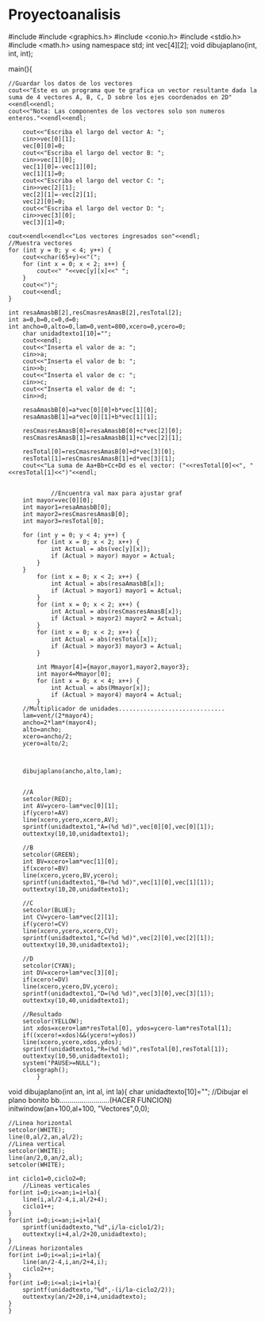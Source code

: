 # Proyectoanalisis
#include <iostream>
#include <graphics.h>
#include <conio.h>
#include <stdio.h>
#include <math.h>
	using namespace std; 
	int vec[4][2];
	void dibujaplano(int, int, int);

main(){

	//Guardar los datos de los vectores
	cout<<"Este es un programa que te grafica un vector resultante dada la suma de 4 vectores A, B, C, D sobre los ejes coordenados en 2D"<<endl<<endl;
	cout<<"Nota: Las componentes de los vectores solo son numeros enteros."<<endl<<endl;
	
		cout<<"Escriba el largo del vector A: ";
		cin>>vec[0][1];
		vec[0][0]=0;
		cout<<"Escriba el largo del vector B: ";
		cin>>vec[1][0];
		vec[1][0]=-vec[1][0];
		vec[1][1]=0;
		cout<<"Escriba el largo del vector C: ";
		cin>>vec[2][1];
		vec[2][1]=-vec[2][1];
		vec[2][0]=0;
		cout<<"Escriba el largo del vector D: ";
		cin>>vec[3][0];
		vec[3][1]=0;

	cout<<endl<<endl<<"Los vectores ingresados son"<<endl;
	//Muestra vectores
    for (int y = 0; y < 4; y++) {
    	cout<<char(65+y)<<"(";
        for (int x = 0; x < 2; x++) {
            cout<<" "<<vec[y][x]<<" ";
        }
        cout<<")";
        cout<<endl;
    }
	
    int resaAmasbB[2],resCmasresAmasB[2],resTotal[2];
    int a=0,b=0,c=0,d=0;
    int ancho=0,alto=0,lam=0,vent=800,xcero=0,ycero=0;
    	char unidadtexto1[10]="";
    	cout<<endl;
    	cout<<"Inserta el valor de a: ";
		cin>>a;
		cout<<"Inserta el valor de b: ";
		cin>>b;
		cout<<"Inserta el valor de c: ";
		cin>>c;
		cout<<"Inserta el valor de d: ";
		cin>>d;
		
    	resaAmasbB[0]=a*vec[0][0]+b*vec[1][0];
		resaAmasbB[1]=a*vec[0][1]+b*vec[1][1];
		
		resCmasresAmasB[0]=resaAmasbB[0]+c*vec[2][0];
		resCmasresAmasB[1]=resaAmasbB[1]+c*vec[2][1];
		
		resTotal[0]=resCmasresAmasB[0]+d*vec[3][0];
		resTotal[1]=resCmasresAmasB[1]+d*vec[3][1];
		cout<<"La suma de Aa+Bb+Cc+Dd es el vector: ("<<resTotal[0]<<", "<<resTotal[1]<<")"<<endl;
		
		
			    //Encuentra val max para ajustar graf
	    int mayor=vec[0][0];
	    int mayor1=resaAmasbB[0];
	    int mayor2=resCmasresAmasB[0];
	    int mayor3=resTotal[0];
	    
	    for (int y = 0; y < 4; y++) {
	        for (int x = 0; x < 2; x++) {
	            int Actual = abs(vec[y][x]);
	            if (Actual > mayor) mayor = Actual;
	        }
	    }
	        for (int x = 0; x < 2; x++) {
	            int Actual = abs(resaAmasbB[x]);
	            if (Actual > mayor1) mayor1 = Actual;
	        }
	        for (int x = 0; x < 2; x++) {
	            int Actual = abs(resCmasresAmasB[x]);
	            if (Actual > mayor2) mayor2 = Actual;
	        }
	        for (int x = 0; x < 2; x++) {
	            int Actual = abs(resTotal[x]);
	            if (Actual > mayor3) mayor3 = Actual;
	        }
	        
	        int Mmayor[4]={mayor,mayor1,mayor2,mayor3};        
	        int mayor4=Mmayor[0];
	        for (int x = 0; x < 4; x++) {
	            int Actual = abs(Mmayor[x]);
	            if (Actual > mayor4) mayor4 = Actual;
	        }
	    //Multiplicador de unidades..............................
    	lam=vent/(2*mayor4);
    	ancho=2*lam*(mayor4);
    	alto=ancho;
    	xcero=ancho/2;
    	ycero=alto/2;
    	
    	
    	
    	dibujaplano(ancho,alto,lam);
    	

		//A
		setcolor(RED);
		int AV=ycero-lam*vec[0][1];
		if(ycero!=AV)
		line(xcero,ycero,xcero,AV);
		sprintf(unidadtexto1,"A=(%d %d)",vec[0][0],vec[0][1]);
		outtextxy(10,10,unidadtexto1);
		
		//B
		setcolor(GREEN);
		int BV=xcero+lam*vec[1][0];
		if(xcero!=BV)
		line(xcero,ycero,BV,ycero);
		sprintf(unidadtexto1,"B=(%d %d)",vec[1][0],vec[1][1]);
		outtextxy(10,20,unidadtexto1);
		
		//C
		setcolor(BLUE);
		int CV=ycero-lam*vec[2][1];
		if(ycero!=CV)
		line(xcero,ycero,xcero,CV);
		sprintf(unidadtexto1,"C=(%d %d)",vec[2][0],vec[2][1]);
		outtextxy(10,30,unidadtexto1);
		
		//D
		setcolor(CYAN);
		int DV=xcero+lam*vec[3][0];
		if(xcero!=DV)
		line(xcero,ycero,DV,ycero);
		sprintf(unidadtexto1,"D=(%d %d)",vec[3][0],vec[3][1]);
		outtextxy(10,40,unidadtexto1);
		
		//Resultado
		setcolor(YELLOW);
		int xdos=xcero+lam*resTotal[0], ydos=ycero-lam*resTotal[1];
		if((xcero!=xdos)&&(ycero!=ydos))
		line(xcero,ycero,xdos,ydos);
		sprintf(unidadtexto1,"R=(%d %d)",resTotal[0],resTotal[1]);
		outtextxy(10,50,unidadtexto1);
		system("PAUSE>=NULL");
		closegraph();
    		}
    
    
    
void dibujaplano(int an, int al, int la){
	char unidadtexto[10]="";
	//Dibujar el plano bonito bb.........................(HACER FUNCION)
	initwindow(an+100,al+100, "Vectores",0,0);
	
	//Linea horizontal
	setcolor(WHITE);
	line(0,al/2,an,al/2);
	//Linea vertical
	setcolor(WHITE);
	line(an/2,0,an/2,al);
	setcolor(WHITE);
	
	int ciclo1=0,ciclo2=0;
		//Lineas verticales
	for(int i=0;i<=an;i=i+la){
		line(i,al/2-4,i,al/2+4);
		ciclo1++;
	}
	for(int i=0;i<=an;i=i+la){
		sprintf(unidadtexto,"%d",i/la-ciclo1/2);
		outtextxy(i+4,al/2+20,unidadtexto);
	}
	//Lineas horizontales
	for(int i=0;i<=al;i=i+la){
		line(an/2-4,i,an/2+4,i);
		ciclo2++;
	}
	for(int i=0;i<=al;i=i+la){
		sprintf(unidadtexto,"%d",-(i/la-ciclo2/2));
		outtextxy(an/2+20,i+4,unidadtexto);
	}
	}
